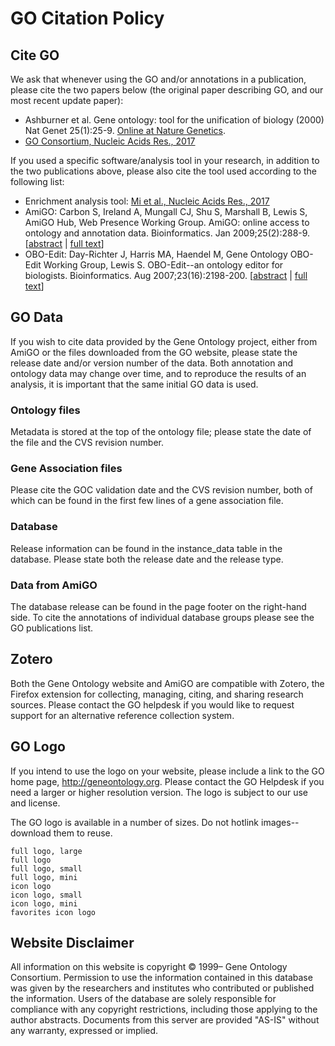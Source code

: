 # GO Citation Policy
## Cite GO

We ask that whenever using the GO and/or annotations in a publication, please cite the two papers below (the original paper describing GO, and our most recent update paper):
   * Ashburner et al. Gene ontology: tool for the unification of biology (2000) Nat Genet 25(1):25-9. [Online at Nature Genetics](https://www.ncbi.nlm.nih.gov/pubmed/10802651).
   * [GO Consortium, Nucleic Acids Res., 2017](https://www.ncbi.nlm.nih.gov/pubmed/27899567)

If you used a specific software/analysis tool in your research, in addition to the two publications above, please also cite the tool used according to the following list:
   * Enrichment analysis tool: [Mi et al., Nucleic Acids Res., 2017](https://www.ncbi.nlm.nih.gov/pubmed/27899595)
   * AmiGO: Carbon S, Ireland A, Mungall CJ, Shu S, Marshall B, Lewis S, AmiGO Hub, Web Presence Working Group. AmiGO: online access to ontology and annotation data. Bioinformatics. Jan 2009;25(2):288-9. \[[abstract](http://bioinformatics.oxfordjournals.org/content/25/2/288) | [full text](http://bioinformatics.oxfordjournals.org/content/25/2/288.full.pdf+html)\]
   * OBO-Edit: Day-Richter J, Harris MA, Haendel M, Gene Ontology OBO-Edit Working Group, Lewis S. OBO-Edit--an ontology editor for biologists. Bioinformatics. Aug 2007;23(16):2198-200. \[[abstract](http://bioinformatics.oxfordjournals.org/content/23/16/2198) | [full text](http://bioinformatics.oxfordjournals.org/content/23/16/2198.full)\]

## GO Data

If you wish to cite data provided by the Gene Ontology project, either from AmiGO or the files downloaded from the GO website, please state the release date and/or version number of the data. Both annotation and ontology data may change over time, and to reproduce the results of an analysis, it is important that the same initial GO data is used.
### Ontology files

Metadata is stored at the top of the ontology file; please state the date of the file and the CVS revision number.

### Gene Association files

Please cite the GOC validation date and the CVS revision number, both of which can be found in the first few lines of a gene association file.
### Database

Release information can be found in the instance_data table in the database. Please state both the release date and the release type.
### Data from AmiGO
The database release can be found in the page footer on the right-hand side. To cite the annotations of individual database groups please see the GO publications list.
## Zotero

Both the Gene Ontology website and AmiGO are compatible with Zotero, the Firefox extension for collecting, managing, citing, and sharing research sources. Please contact the GO helpdesk if you would like to request support for an alternative reference collection system.
## GO Logo

If you intend to use the logo on your website, please include a link to the GO home page, http://geneontology.org. Please contact the GO Helpdesk if you need a larger or higher resolution version. The logo is subject to our use and license.

The GO logo is available in a number of sizes. Do not hotlink images--download them to reuse.

    full logo, large
    full logo
    full logo, small
    full logo, mini
    icon logo
    icon logo, small
    icon logo, mini
    favorites icon logo 

## Website Disclaimer

All information on this website is copyright © 1999– Gene Ontology Consortium. Permission to use the information contained in this database was given by the researchers and institutes who contributed or published the information. Users of the database are solely responsible for compliance with any copyright restrictions, including those applying to the author abstracts. Documents from this server are provided "AS-IS" without any warranty, expressed or implied.
